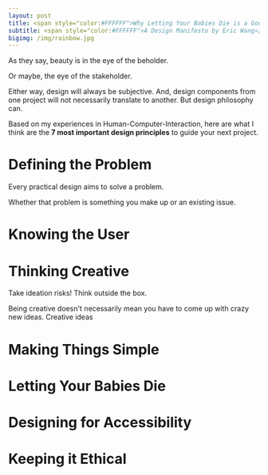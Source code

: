 ```yaml
---
layout: post
title: <span style="color:#FFFFFF">Why Letting Your Babies Die is a Good Thing</span> 
subtitle: <span style="color:#FFFFFF">A Design Manifesto by Eric Wang</span>  
bigimg: /img/rainbow.jpg
---
```


As they say, beauty is in the eye of the beholder. 

Or maybe, the eye of the stakeholder. 

Either way, design will always be subjective. And, design components from one project will not necessarily translate to another. But design philosophy can. 

Based on my experiences in Human-Computer-Interaction, here are what I think are the **7 most important design principles** to guide your next project. 

# Defining the Problem 
Every practical design aims to solve a problem. 

Whether that problem is something you make up or an existing issue. 

# Knowing the User 

# Thinking Creative
Take ideation risks! Think outside the box. 

Being creative doesn't necessarily mean you have to come up with crazy new ideas. Creative ideas 

# Making Things Simple

# Letting Your Babies Die 

# Designing for Accessibility 

# Keeping it Ethical 
